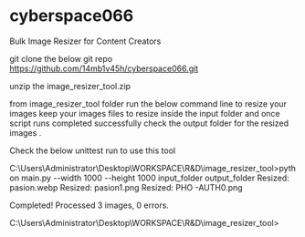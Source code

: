 # cyberspace066
Bulk Image Resizer for Content Creators 

git clone the below git repo
https://github.com/14mb1v45h/cyberspace066.git

unzip the image_resizer_tool.zip 

from image_resizer_tool folder run the below command line to resize your images 
keep your images files to resize inside the input folder and once script runs completed successfully
check the output folder for the resized images .

Check the below unittest run to use this tool

C:\Users\Administrator\Desktop\WORKSPACE\R&D\image_resizer_tool>python main.py --width 1000 --height 1000 input_folder output_folder
Resized: pasion.webp
Resized: pasion1.png
Resized: PHO -AUTH0.png

Completed! Processed 3 images, 0 errors.

C:\Users\Administrator\Desktop\WORKSPACE\R&D\image_resizer_tool>
